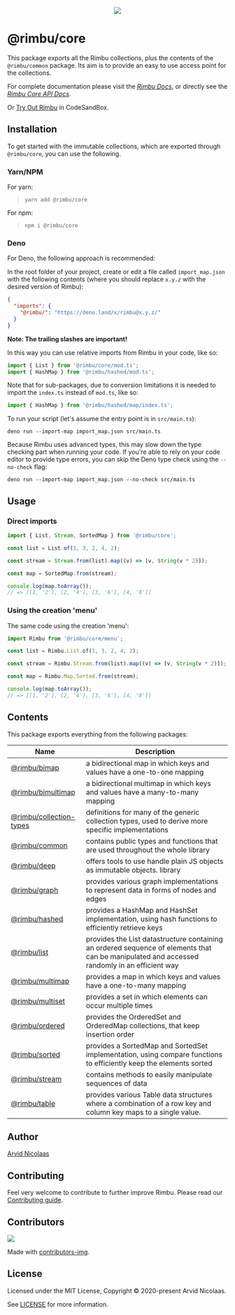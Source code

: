 <p align="center">
    <img src="https://github.com/rimbu-org/rimbu/raw/main/assets/rimbu_logo.svg" />
</p>

# @rimbu/core

This package exports all the Rimbu collections, plus the contents of the `@rimbu/common` package. Its aim is to provide an easy to use access point for the collections.

For complete documentation please visit the _[Rimbu Docs](https://rimbu.org)_, or directly see the _[Rimbu Core API Docs](https://rimbu.org/api/rimbu/core)_.

Or [Try Out Rimbu](https://codesandbox.io/s/github/vitoke/rimbu-sandbox/tree/main?previewwindow=console&view=split&editorsize=65&moduleview=1&module=/src/index.ts) in CodeSandBox.

## Installation

To get started with the immutable collections, which are exported through `@rimbu/core`, you can use the following.

### Yarn/NPM

For yarn:

> `yarn add @rimbu/core`

For npm:

> `npm i @rimbu/core`

### Deno

For Deno, the following approach is recommended:

In the root folder of your project, create or edit a file called `import_map.json` with the following contents (where you should replace `x.y.z` with the desired version of Rimbu):

```json
{
  "imports": {
    "@rimbu/": "https://deno.land/x/rimbu@x.y.z/"
  }
}
```

**Note: The trailing slashes are important!**

In this way you can use relative imports from Rimbu in your code, like so:

```ts
import { List } from '@rimbu/core/mod.ts';
import { HashMap } from '@rimbu/hashed/mod.ts';
```

Note that for sub-packages, due to conversion limitations it is needed to import the `index.ts` instead of `mod.ts`, like so:

```ts
import { HashMap } from '@rimbu/hashed/map/index.ts';
```

To run your script (let's assume the entry point is in `src/main.ts`):

`deno run --import-map import_map.json src/main.ts`

Because Rimbu uses advanced types, this may slow down the type checking part when running your code. If you're able to rely on your code editor to provide type errors, you can skip the Deno type check using the `--no-check` flag:

`deno run --import-map import_map.json --no-check src/main.ts`

## Usage

### Direct imports

```ts
import { List, Stream, SortedMap } from '@rimbu/core';

const list = List.of(1, 3, 2, 4, 2);

const stream = Stream.from(list).map((v) => [v, String(v * 2)]);

const map = SortedMap.from(stream);

console.log(map.toArray());
// => [[1, '2'], [2, '4'], [3, '6'], [4, '8']]
```

### Using the creation 'menu'

The same code using the creation 'menu':

```ts
import Rimbu from '@rimbu/core/menu';

const list = Rimbu.List.of(1, 3, 2, 4, 2);

const stream = Rimbu.Stream.from(list).map((v) => [v, String(v * 2)]);

const map = Rimbu.Map.Sorted.from(stream);

console.log(map.toArray());
// => [[1, '2'], [2, '4'], [3, '6'], [4, '8']]
```

## Contents

This package exports everything from the following packages:

| Name                                           | Description                                                                                                                                  |
| ---------------------------------------------- | -------------------------------------------------------------------------------------------------------------------------------------------- |
| [@rimbu/bimap](../bimap)                       | a bidirectional map in which keys and values have a one-to-one mapping                                                                       |
| [@rimbu/bimultimap](../bimultimap)             | a bidirectional multimap in which keys and values have a many-to-many mapping                                                                |
| [@rimbu/collection-types](../collection-types) | definitions for many of the generic collection types, used to derive more specific implementations                                           |
| [@rimbu/common](../common)                     | contains public types and functions that are used throughout the whole library                                                               |
| [@rimbu/deep](../deep)                         | offers tools to use handle plain JS objects as immutable objects. library                                                                    |
| [@rimbu/graph](../graph)                       | provides various graph implementations to represent data in forms of nodes and edges                                                         |
| [@rimbu/hashed](../hashed)                     | provides a HashMap and HashSet implementation, using hash functions to efficiently retrieve keys                                             |
| [@rimbu/list](../list)                         | provides the List datastructure containing an ordered sequence of elements that can be manipulated and accessed randomly in an efficient way |
| [@rimbu/multimap](../multimap)                 | provides a map in which keys and values have a one-to-many mapping                                                                           |
| [@rimbu/multiset](../multiset)                 | provides a set in which elements can occur multiple times                                                                                    |
| [@rimbu/ordered](../ordered)                   | provides the OrderedSet and OrderedMap collections, that keep insertion order                                                                |
| [@rimbu/sorted](../sorted)                     | provides a SortedMap and SortedSet implementation, using compare functions to efficiently keep the elements sorted                           |
| [@rimbu/stream](../stream)                     | contains methods to easily manipulate sequences of data                                                                                      |
| [@rimbu/table](../table)                       | provides various Table data structures where a combination of a row key and column key maps to a single value.                               |

## Author

[Arvid Nicolaas](https://github.com/vitoke)

## Contributing

Feel very welcome to contribute to further improve Rimbu. Please read our [Contributing guide](https://github.com/rimbu-org/rimbu/blob/main/CONTRIBUTING.md).

## Contributors

<img src = "https://contrib.rocks/image?repo=rimbu-org/rimbu"/>

Made with [contributors-img](https://contrib.rocks).

## License

Licensed under the MIT License, Copyright © 2020-present Arvid Nicolaas.

See [LICENSE](./LICENSE) for more information.
